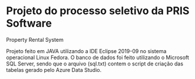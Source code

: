 # Projeto do processo seletivo da PRIS Software
Property Rental System

Projeto feito em JAVA utilizando a IDE Eclipse 2019-09 no sistema operacional Linux Fedora. O banco de dados foi feito utilizando o Microsoft SQL Server, sendo que o arquivo (sql.txt) contem o script de criação das tabelas gerado pelo Azure Data Studio. 
